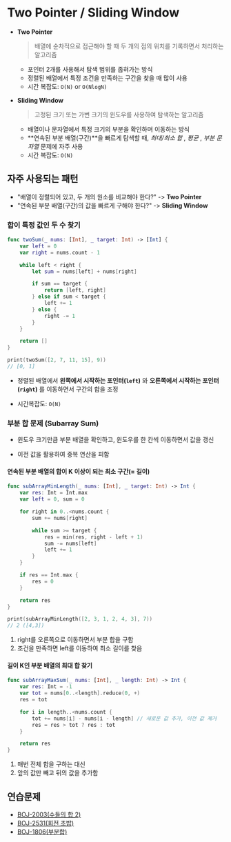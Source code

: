 # Two Pointer / Sliding Window

- **Two Pointer**

  > 배열에 순차적으로 접근해야 할 때 두 개의 점의 위치를 기록하면서 처리하는 알고리즘

  - 포인터 2개를 사용해서 탐색 범위를 좁혀가는 방식
  - 정렬된 배열에서 특정 조건을 만족하는 구간을 찾을 때 많이 사용
  - 시간 복잡도: `O(N)` or `O(NlogN)`
    <br/>

- **Sliding Window**

  > 고정된 크기 또는 가변 크기의 윈도우를 사용하여 탐색하는 알고리즘

  - 배열이나 문자열에서 특정 크기의 부분을 확인하며 이동하는 방식
  - **연속된 부분 배열(구간)**을 빠르게 탐색할 때, _최대/최소 합_ , _평균_ , _부분 문자열_ 문제에 자주 사용
  - 시간 복잡도: `O(N)`
    <br/>

## 자주 사용되는 패턴

- "배열이 정렬되어 있고, 두 개의 원소를 비교해야 한다?" -> **Two Pointer**
- "연속된 부분 배열(구간)의 값을 빠르게 구해야 한다?" -> **Sliding Window**

### 합이 특정 값인 두 수 찾기

```swift
func twoSum(_ nums: [Int], _ target: Int) -> [Int] {
    var left = 0
    var right = nums.count - 1

    while left < right {
        let sum = nums[left] + nums[right]

        if sum == target {
            return [left, right]
        } else if sum < target {
            left += 1
        } else {
            right -= 1
        }
    }

    return []
}

print(twoSum([2, 7, 11, 15], 9))
// [0, 1]
```

- 정렬된 배열에서 **왼쪽에서 시작하는 포인터(`left`)** 와 **오른쪽에서 시작하는 포인터(`right`)** 를 이동하면서 구간의 합을 조정

- 시간복잡도: `O(N)`
  <br/>

### 부분 합 문제 (Subarray Sum)

- 윈도우 크기만큼 부분 배열을 확인하고, 윈도우를 한 칸씩 이동하면서 값을 갱신

- 이전 값을 활용하여 중복 연산을 피함

#### 연속된 부분 배열의 합이 K 이상이 되는 최소 구간(= 길이)

```swift
func subArrayMinLength(_ nums: [Int], _ target: Int) -> Int {
    var res: Int = Int.max
    var left = 0, sum = 0

    for right in 0..<nums.count {
        sum += nums[right]

        while sum >= target {
            res = min(res, right - left + 1)
            sum -= nums[left]
            left += 1
        }
    }

    if res == Int.max {
        res = 0
    }

    return res
}

print(subArrayMinLength([2, 3, 1, 2, 4, 3], 7))
// 2 ([4,3])
```

1.  right를 오른쪽으로 이동하면서 부분 합을 구함
2.  조건을 만족하면 left를 이동하여 최소 길이를 찾음

#### 길이 K인 부분 배열의 최대 합 찾기

```swift
func subArrayMaxSum(_ nums: [Int], _ length: Int) -> Int {
    var res: Int = -1
    var tot = nums[0..<length].reduce(0, +)
    res = tot

    for i in length..<nums.count {
        tot += nums[i] - nums[i - length] // 새로운 값 추가, 이전 값 제거
        res = res > tot ? res : tot
    }

    return res
}

```

1. 매번 전체 합을 구하는 대신
2. 앞의 값만 빼고 뒤의 값을 추가함

## 연습문제

- [BOJ-2003(수들의 합 2)](https://www.acmicpc.net/problem/2003)
- [BOJ-2531(회전 초밥)](https://www.acmicpc.net/problem/2531)
- [BOJ-1806(부분합)](https://www.acmicpc.net/problem/1806)
